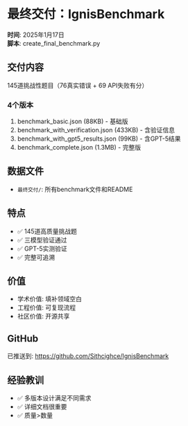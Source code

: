 # 最终交付：IgnisBenchmark

**时间**: 2025年1月17日  
**脚本**: create_final_benchmark.py  

## 交付内容
145道挑战性题目（76真实错误 + 69 API失败有分）

### 4个版本
1. benchmark_basic.json (88KB) - 基础版
2. benchmark_with_verification.json (433KB) - 含验证信息
3. benchmark_with_gpt5_results.json (99KB) - 含GPT-5结果
4. benchmark_complete.json (1.3MB) - 完整版

## 数据文件
- `最终交付/`: 所有benchmark文件和README

## 特点
- ✅ 145道高质量挑战题
- ✅ 三模型验证通过
- ✅ GPT-5实测验证
- ✅ 完整可追溯

## 价值
- 学术价值: 填补领域空白
- 工程价值: 可复现流程
- 社区价值: 开源共享

## GitHub
已推送到: https://github.com/Sithcighce/IgnisBenchmark

## 经验教训
- ✅ 多版本设计满足不同需求
- ✅ 详细文档很重要
- ✅ 质量>数量

